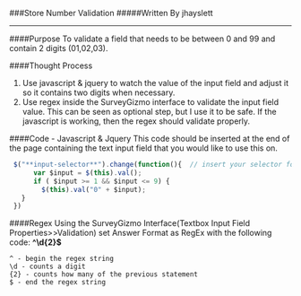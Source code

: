 ###Store Number Validation
#####Written By jhayslett
___
####Purpose
To validate a field that needs to be between 0 and 99 and contain 2 digits (01,02,03).

####Thought Process

1. Use javascript & jquery to watch the value of the input field and adjust it so it contains two digits when necessary.  
2. Use regex inside the SurveyGizmo interface to validate the input field value. This can be seen as optional step, but I use it to be safe. If the javascript is working, then the regex should validate properly.

####Code - Javascript & Jquery
This code should be inserted at the end of the page containing the text input field that you would like to use this on.
```javascript
 $("**input-selector**").change(function(){  // insert your selector for the text input field in the bold  
	  var $input = $(this).val();  
	  if ( $input >= 1 && $input <= 9) {  
	    $(this).val("0" + $input);  
   }  
 })
```

####Regex
Using the SurveyGizmo Interface(Textbox Input Field Properties>>Validation) set Answer Format as RegEx with the following code: **^\d{2}$**
```
^ - begin the regex string  
\d - counts a digit  
{2} - counts how many of the previous statement  
$ - end the regex string
```
